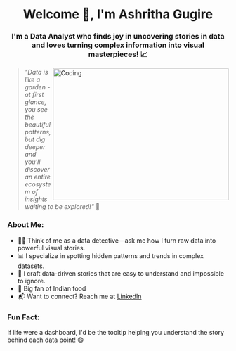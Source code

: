 <h1 align="center">Welcome 👋, I'm Ashritha Gugire</h1>
<h3 align="center">I'm a Data Analyst who finds joy in uncovering stories in data and loves turning complex information into visual masterpieces! 📈</h3>
<img align="right" alt="Coding" width="400" height="300" src="![image](https://github.com/user-attachments/assets/9ee94cd7-6ea2-47ff-aef3-1f21bf196a13)"
">



> *"Data is like a garden - at first glance, you see the beautiful patterns, but dig deeper and you'll discover an entire ecosystem of insights waiting to be explored!"* 🌱

### About Me:  
- 🕵️‍♂️ Think of me as a data detective—ask me how I turn raw data into powerful visual stories.  
- 📊 I specialize in spotting hidden patterns and trends in complex datasets.  
- 🎨 I craft data-driven stories that are easy to understand and impossible to ignore.  
- 🍛 Big fan of Indian food 
- 📬 Want to connect? Reach me at [LinkedIn](https://www.linkedin.com/in/agugire/)

### Fun Fact:
If life were a dashboard, I'd be the tooltip helping you understand the story behind each data point! 😄
